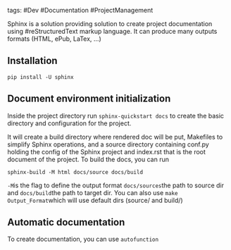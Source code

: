 tags: #Dev #Documentation #ProjectManagement

Sphinx is a solution providing solution to create project documentation using #reStructuredText markup language.
It can produce many outputs formats (HTML, ePub, LaTex, ...)

## Installation 
```
pip install -U sphinx
```

## Document environment initialization

Inside the project directory run ```sphinx-quickstart docs``` to create the basic directory and configuration for the project.

It will create a build directory where rendered doc will be put, Makefiles to simplify Sphinx operations, and a source directory containing conf.py holding the config of the Sphinx project and index.rst that is the root document of the project.
To build the docs, you can run 
```
sphinx-build -M html docs/source docs/build
```
```-M```is the flag to define the output format
```docs/sources```the path to source dir and ```docs/build```the path to target dir.
You can also use ```make Output_Format```which will use default dirs (source/ and build/)

## Automatic documentation

To create documentation, you can use ```autofunction```
